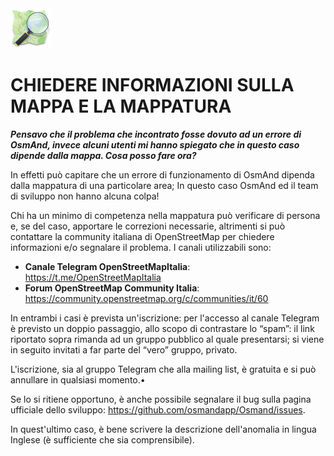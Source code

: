 <IMG SRC="img/Openstreetmap_logo_256X256.png" style="width:64px;height:64px;">

# CHIEDERE INFORMAZIONI SULLA MAPPA E LA MAPPATURA

<b><i>
Pensavo che il problema che incontrato fosse dovuto ad un errore di OsmAnd, invece alcuni utenti mi
hanno spiegato che in questo caso dipende dalla mappa. Cosa posso fare ora?
</i></b>

In effetti può capitare che un errore di funzionamento di OsmAnd dipenda dalla mappatura di una
particolare area; In questo caso OsmAnd ed il team di sviluppo non hanno alcuna colpa!

Chi ha un minimo di competenza nella mappatura può verificare di persona e, se del caso, apportare le
correzioni necessarie, altrimenti si può contattare la community italiana di OpenStreetMap per chiedere
informazioni e/o segnalare il problema. I canali utilizzabili sono:
- <b>Canale Telegram OpenStreetMapItalia</b>: https://t.me/OpenStreetMapItalia
- <b>Forum OpenStreetMap Community Italia</b>: https://community.openstreetmap.org/c/communities/it/60

In entrambi i casi è prevista un'iscrizione: per l'accesso al canale Telegram è previsto un doppio passaggio,
allo scopo di contrastare lo “spam”: il link riportato sopra rimanda ad un gruppo pubblico al quale
presentarsi; si viene in seguito invitati a far parte del “vero” gruppo, privato.

L'iscrizione, sia al gruppo Telegram che alla mailing list, è gratuita e si può annullare in qualsiasi momento.•

Se lo si ritiene opportuno, è anche possibile segnalare il bug sulla pagina ufficiale dello sviluppo:
https://github.com/osmandapp/Osmand/issues.

In quest'ultimo caso, è bene scrivere la descrizione dell'anomalia in lingua Inglese (è sufficiente che sia
comprensibile).
